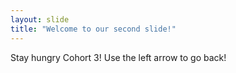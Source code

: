 ```yaml
---
layout: slide
title: "Welcome to our second slide!"
---
```

Stay hungry Cohort 3!
Use the left arrow to go back!
